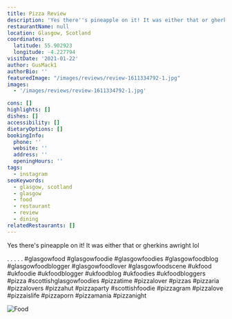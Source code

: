 ```yaml
---
title: Pizza Review
description: 'Yes there''s pineapple on it! It was either that or gherkins awright lol  . . . . . #glasgowfood #glasgowfoodie #glasgowfoodies #glasgowfoodblog #glasgowfoodblogger #glasgowfoodlove'
restaurantName: null
location: Glasgow, Scotland
coordinates:
  latitude: 55.902923
  longitude: -4.227794
visitDate: '2021-01-22'
author: GusMack1
authorBio: ''
featuredImage: "/images/reviews/review-1611334792-1.jpg"
images:
  - '/images/reviews/review-1611334792-1.jpg'

cons: []
highlights: []
dishes: []
accessibility: []
dietaryOptions: []
bookingInfo:
  phone: ''
  website: ''
  address: ''
  openingHours: ''
tags:
  - instagram
seoKeywords:
  - glasgow, scotland
  - glasgow
  - food
  - restaurant
  - review
  - dining
relatedRestaurants: []
---
```


Yes there's pineapple on it! It was either that or gherkins awright lol

.
.
.
.
.
#glasgowfood #glasgowfoodie #glasgowfoodies #glasgowfoodblog #glasgowfoodblogger #glasgowfoodlover #glasgowfoodscene #ukfood #ukfoodie #ukfoodblogger #ukfoodblog #ukfoodies #ukfoodbloggers #pizza #scottishglasgowfoodies #pizzatime #pizzalover #pizzas #pizzaria #pizzalovers #pizzahut #pizzaparty #scottishfoodie #pizzagram #pizzalove #pizzaislife #pizzaporn #pizzamania #pizzanight

![Food](/images/reviews/review-1611334792-1.jpg)
